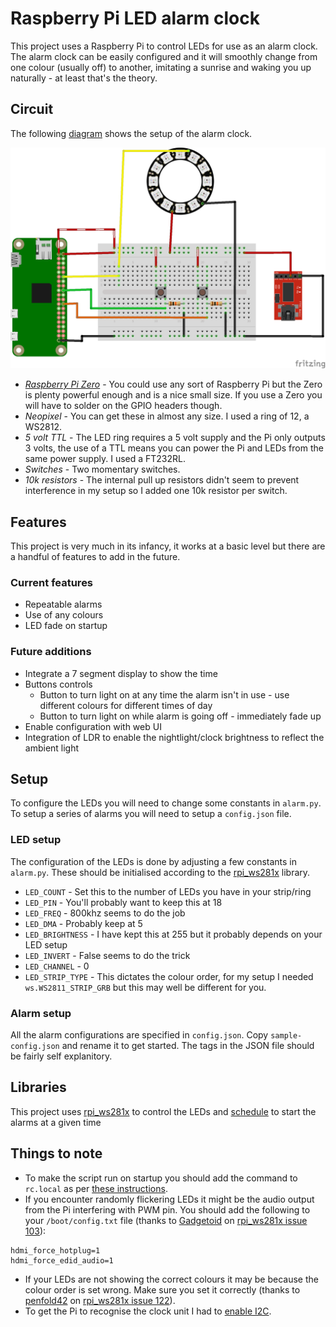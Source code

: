 # Raspberry Pi LED alarm clock

This project uses a Raspberry Pi to control LEDs for use as an alarm clock. The alarm clock can be easily configured and it will smoothly change from one colour (usually off) to another, imitating a sunrise and waking you up naturally - at least that's the theory.

## Circuit
The following [diagram](http://fritzing.org) shows the setup of the alarm clock.

![Raspberry Pi alarm clock](/img/circuit.png)

* *[Raspberry Pi Zero](https://www.raspberrypi.org/products/pi-zero/)* - You could use any sort of Raspberry Pi but the Zero is plenty powerful enough and is a nice small size. If you use a Zero you will have to solder on the GPIO headers though.
* *Neopixel* - You can get these in almost any size. I used a ring of 12, a WS2812.
* *5 volt TTL* - The LED ring requires a 5 volt supply and the Pi only outputs 3 volts, the use of a TTL means you can power the Pi and LEDs from the same power supply. I used a FT232RL.
* *Switches* - Two momentary switches.
* *10k resistors* - The internal pull up resistors didn't seem to prevent interference in my setup so I added one 10k resistor per switch.

## Features
This project is very much in its infancy, it works at a basic level but there are a handful of features to add in the future.

### Current features
* Repeatable alarms
* Use of any colours
* LED fade on startup

### Future additions
* Integrate a 7 segment display to show the time
* Buttons controls
  * Button to turn light on at any time the alarm isn't in use - use different colours for different times of day
  * Button to turn light on while alarm is going off - immediately fade up
* Enable configuration with web UI
* Integration of LDR to enable the nightlight/clock brightness to reflect the ambient light

## Setup
To configure the LEDs you will need to change some constants in `alarm.py`. To setup a series of alarms you will need to setup a `config.json` file.

### LED setup
The configuration of the LEDs is done by adjusting a few constants in `alarm.py`. These should be initialised according to the [rpi_ws281x](https://github.com/jgarff/rpi_ws281x) library.
* `LED_COUNT` - Set this to the number of LEDs you have in your strip/ring
* `LED_PIN` - You'll probably want to keep this at 18
* `LED_FREQ` - 800khz seems to do the job
* `LED_DMA` - Probably keep at 5
* `LED_BRIGHTNESS` - I have kept this at 255 but it probably depends on your LED setup
* `LED_INVERT` - False seems to do the trick
* `LED_CHANNEL` - 0
* `LED_STRIP_TYPE` - This dictates the colour order, for my setup I needed `ws.WS2811_STRIP_GRB` but this may well be different for you.

### Alarm setup
All the alarm configurations are specified in `config.json`. Copy `sample-config.json` and rename it to get started. The tags in the JSON file should be fairly self explanitory.

## Libraries
This project uses [rpi_ws281x](https://github.com/jgarff/rpi_ws281x) to control the LEDs and [schedule](https://github.com/dbader/schedule) to start the alarms at a given time

## Things to note
* To make the script run on startup you should add the command to `rc.local` as per [these instructions](https://www.raspberrypi.org/documentation/linux/usage/rc-local.md).
* If you encounter randomly flickering LEDs it might be the audio output from the Pi interfering with PWM pin. You should add the following to your `/boot/config.txt` file (thanks to [Gadgetoid](https://github.com/Gadgetoid) on [rpi_ws281x issue 103](https://github.com/jgarff/rpi_ws281x/issues/103)):
````
hdmi_force_hotplug=1
hdmi_force_edid_audio=1
````
* If your LEDs are not showing the correct colours it may be because the colour order is set wrong. Make sure you set it correctly (thanks to [penfold42](https://github.com/penfold42) on [rpi_ws281x issue 122](https://github.com/jgarff/rpi_ws281x/issues/122)).
* To get the Pi to recognise the clock unit I had to [enable I2C](https://www.raspberrypi.org/documentation/configuration/device-tree.md).
